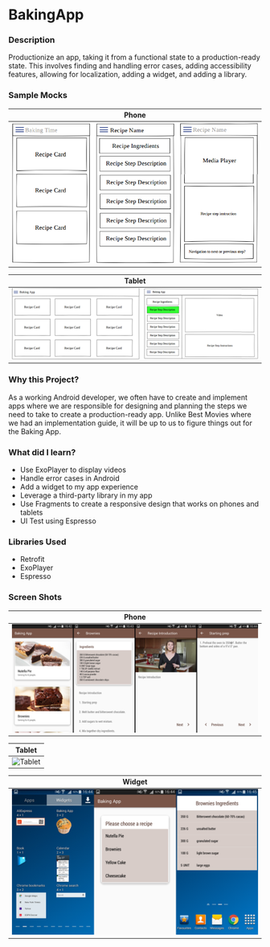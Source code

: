 # BakingApp

### Description
Productionize an app, taking it from a functional state to a production-ready state. This involves finding and handling error cases,
adding accessibility features, allowing for localization, adding a widget, and adding a library.

### Sample Mocks
Phone |
--- |
![Phone Mocks](/screenshots/baking_phone_mocks.png) |

Tablet |
--- |
![Tablet Mocks](/screenshots/baking_tablet_mocks.png) |

### Why this Project?
As a working Android developer, we often have to create and implement apps where we are responsible for designing and planning 
the steps we need to take to create a production-ready app. Unlike Best Movies where we had an implementation guide,
it will be up to us to figure things out for the Baking App.

### What did I learn?
- Use ExoPlayer to display videos
- Handle error cases in Android
- Add a widget to my app experience
- Leverage a third-party library in my app
- Use Fragments to create a responsive design that works on phones and tablets
- UI Test using Espresso

### Libraries Used
- Retrofit
- ExoPlayer
- Espresso

### Screen Shots
Phone |
--- |
![Phone](/screenshots/baking_app_recipeecipe.png) |

Tablet |
--- |
![Tablet](/screenshots/baking_app_recipeecipe_tablet.png) |

Widget |
--- |
![Widget](/screenshots/baking_app_widget.png) |

